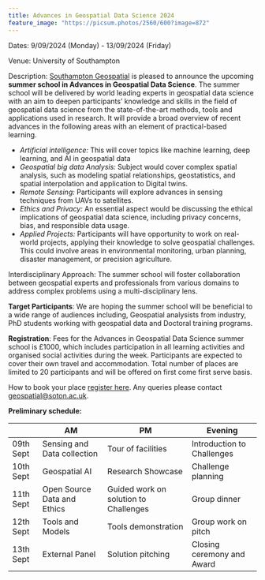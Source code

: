 ```yaml
---
title: Advances in Geospatial Data Science 2024
feature_image: "https://picsum.photos/2560/600?image=872"
---
```


Dates: 9/09/2024 (Monday) - 13/09/2024 (Friday)

Venue: University of Southampton 

Description: [Southampton Geospatial](https://www.southampton.ac.uk/research/institutes-centres/southampton-geospatial) is pleased to announce the upcoming __summer school in Advances in Geospatial Data Science__. The summer school will be delivered by world leading experts in geospatial data science with an aim to deepen participants’ knowledge and skills in the field of geospatial data science from the state-of-the-art methods, tools and applications used in research. It will provide a broad overview of recent advances in the following areas with an element of practical-based learning. 

- _Artificial intelligence:_ This will cover topics like machine learning, deep learning, and AI in geospatial data 
- _Geospatial big data Analysis:_ Subject would cover complex spatial analysis, such as modeling spatial relationships, geostatistics, and spatial interpolation and application to Digital twins.  
- _Remote Sensing:_ Participants will explore advances in sensing techniques from UAVs to satellites.  
- _Ethics and Privacy:_ An essential aspect would be discussing the ethical implications of geospatial data science, including privacy concerns, bias, and responsible data usage. 
- _Applied Projects:_ Participants will have opportunity to work on real-world projects, applying their knowledge to solve geospatial challenges. This could involve areas in environmental monitoring, urban planning, disaster management, or precision agriculture. 


Interdisciplinary Approach: The summer school will foster collaboration between geospatial experts and professionals from various domains to address complex problems using a multi-disciplinary lens. 

__Target Participants__:  We are hoping the summer school will be beneficial to a wide range of audiences including, Geospatial analysists from industry, PhD students working with geospatial data and Doctoral training programs.

__Registration__:  Fees for the Advances in Geospatial Data Science summer school is £1000, which includes participation in all learning activities and organised social activities during the week. Participants are expected to cover their own travel and accommodation. Total number of places are limited to 20 participants and will be offered on first come first serve basis. 

How to book your place [register here](https://go.soton.ac.uk/g3z). Any queries please contact [geospatial@soton.ac.uk](mailto:geospatial@soton.ac.uk).

__Preliminary schedule:__

|			| AM	                      |	PM                                     | Evening                    |
|-----------|-----------------------------|----------------------------------------|----------------------------|
|09th Sept	| Sensing and Data collection | Tour of facilities                     | Introduction to Challenges |
|10th Sept  | Geospatial AI               | Research Showcase 	                   | Challenge planning         |
|11th Sept  | Open Source Data and Ethics | Guided work  on solution to Challenges | Group dinner               |
|12th Sept  | Tools and Models            | Tools demonstration                    | Group work on pitch        |
|13th Sept  | External Panel              | Solution pitching                      | Closing ceremony and Award |


 


